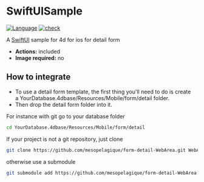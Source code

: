 # SwiftUISample

[![Language][swift-shield]][swift-url]
[![check][check-shield]][check-url]

A [SwiftUI](https://developer.apple.com/xcode/swiftui/) sample for 4d for ios  for detail form

* **Actions:** included
* **Image required:** no

## How to integrate

* To use a detail form template, the first thing you'll need to do is create a YourDatabase.4dbase/Resources/Mobile/form/detail folder.
* Then drop the detail form folder into it.

For instance with git go to your database folder

```bash
cd YourDatabase.4dbase/Resources/Mobile/form/detail
```

If your project is not a git repository, just clone

```bash
git clone https://github.com/mesopelagique/form-detail-WebArea.git WebArea
```

otherwise use a submodule

```bash
git submodule add https://github.com/mesopelagique/form-detail-WebArea.git WebArea
```

<!-- MARKDOWN LINKS & IMAGES -->
<!-- https://www.markdownguide.org/basic-syntax/#reference-style-links -->
[swift-shield]: http://img.shields.io/badge/language-swift-orange.svg?style=flat
[swift-url]: https://developer.apple.com/swift/
[check-shield]: https://github.com/mesopelagique/form-detail-SwiftUISample/workflows/%E2%9C%85%20check/badge.svg
[check-url]: https://github.com/mesopelagique/form-detail-SwiftUISample/actions?query=workflow%3A%22%E2%9C%85+check%22
